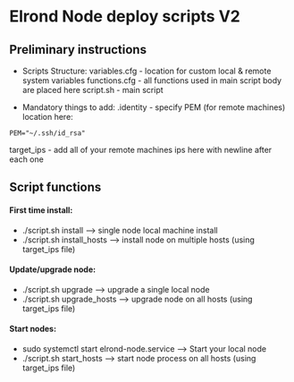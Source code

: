 # Elrond Node deploy scripts V2

## Preliminary instructions

* Scripts Structure:
variables.cfg - location for custom local & remote system variables 
functions.cfg - all functions used in main script body are placed here
script.sh - main script

* Mandatory things to add:
.identity - specify PEM (for remote machines) location here:
```
PEM="~/.ssh/id_rsa"
```
target_ips - add all of your remote machines ips here with newline after each one

## Script functions

#### First time install:
 - ./script.sh install --> single node local machine install
 - ./script.sh install_hosts --> install node on multiple hosts (using target_ips file)

#### Update/upgrade node:
 - ./script.sh upgrade --> upgrade a single local node 
 - ./script.sh upgrade_hosts --> upgrade node on all hosts (using target_ips file)

#### Start nodes:
 - sudo systemctl start elrond-node.service --> Start your local node
 - ./script.sh start_hosts --> start node process on all hosts (using target_ips file)

